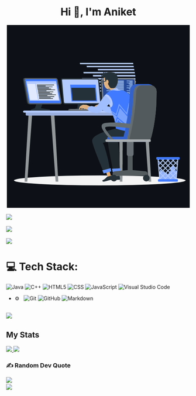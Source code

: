 <h1 align="center">Hi 👋, I'm Aniket</h1>
<p align="center"><img src="animation.gif" width="500" alt="animation.gif"></p>
<img src="https://user-images.githubusercontent.com/73097560/115834477-dbab4500-a447-11eb-908a-139a6edaec5c.gif">             


![](https://komarev.com/ghpvc/?username=devaniket16&color=447ff7&label=Visitor+count)

<img src="https://user-images.githubusercontent.com/73097560/115834477-dbab4500-a447-11eb-908a-139a6edaec5c.gif">

# 💻 Tech Stack:
![Java](https://img.shields.io/badge/java-%23ED8B00.svg?style=for-the-badge&logo=java&logoColor=white)
![C++](https://img.shields.io/badge/c++-%2300599C.svg?style=for-the-badge&logo=C++&logoColor=white) 
![HTML5](https://img.shields.io/badge/html5-%23E34F26.svg?style=for-the-badge&logo=html5&logoColor=white) 
![CSS](https://img.shields.io/badge/CSS-%230072C6.svg?style=for-the-badge&logo=CSS&logoColor=white)
![JavaScript](https://img.shields.io/badge/JavaScript-%2300f.svg?style=for-the-badge&logo=JavaScript&logoColor=white) 
![Visual Studio Code](https://img.shields.io/badge/-Visual%20Studio%20Code-333333?style=flat&logo=visual-studio-code&logoColor=007ACC)
- ⚙️ &nbsp;
  ![Git](https://img.shields.io/badge/-Git-333333?style=flat&logo=git)
  ![GitHub](https://img.shields.io/badge/-GitHub-333333?style=flat&logo=github)
  ![Markdown](https://img.shields.io/badge/-Markdown-333333?style=flat&logo=markdown)
<br>
<img src="https://user-images.githubusercontent.com/73097560/115834477-dbab4500-a447-11eb-908a-139a6edaec5c.gif">


## My Stats
<p>
<a href="https://github.com/devaniket16">
  <img height="180em" src="https://github-readme-stats.vercel.app/api?username=devaniket16&show_icons=true&theme=radical" />
  <img height="180em" src="https://github-readme-stats-eight-theta.vercel.app/api/top-langs/?username=devaniket16&theme=radical&layout=compact&exclude_lang=java+r" />
</a>
</p>



### ✍️ Random Dev Quote
![](https://quotes-github-readme.vercel.app/api?type=horizontal&theme=radical)
<br>
<img src="https://user-images.githubusercontent.com/73097560/115834477-dbab4500-a447-11eb-908a-139a6edaec5c.gif">

